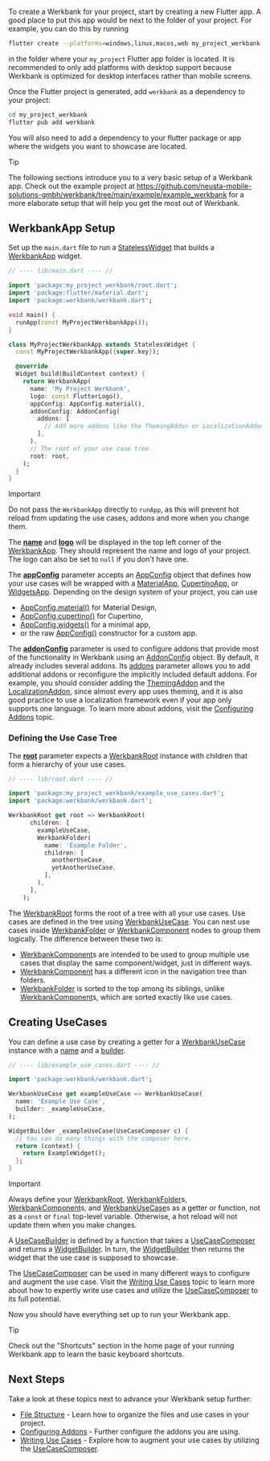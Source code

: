 To create a Werkbank for your project, start by creating a new Flutter app.
A good place to put this app would be next to the folder of your project.
For example, you can do this by running
```bash
flutter create --platforms=windows,linux,macos,web my_project_werkbank
```
in the folder where your `my_project` Flutter app folder is located.
It is recommended to only add platforms with desktop support because Werkbank is optimized for desktop interfaces rather than mobile screens.

Once the Flutter project is generated, add `werkbank` as a dependency to your project:

```bash
cd my_project_werkbank
flutter pub add werkbank
```

You will also need to add a dependency to your flutter package or app where the widgets you want to showcase are located.

> [!TIP]
> The following sections introduce you to a very basic setup of a Werkbank app.
> Check out the example project at
> https://github.com/neusta-mobile-solutions-gmbh/werkbank/tree/main/example/example_werkbank
> for a more elaborate setup that will help you get the most
> out of Werkbank.

## WerkbankApp Setup

Set up the `main.dart` file to run a
[StatelessWidget](https://api.flutter.dev/flutter/widgets/StatelessWidget-class.html)
that builds a
[WerkbankApp](../werkbank/WerkbankApp-class.html)
widget.
```dart
// ---- lib/main.dart ---- //

import 'package:my_project_werkbank/root.dart';
import 'package:flutter/material.dart';
import 'package:werkbank/werkbank.dart';

void main() {
  runApp(const MyProjectWerkbankApp());
}

class MyProjectWerkbankApp extends StatelessWidget {
  const MyProjectWerkbankApp({super.key});

  @override
  Widget build(BuildContext context) {
    return WerkbankApp(
      name: 'My Project Werkbank',
      logo: const FlutterLogo(),
      appConfig: AppConfig.material(),
      addonConfig: AddonConfig(
        addons: [
          // Add more addons like the ThemingAddon or LocalizationAddon.
        ],
      ),
      // The root of your use case tree.
      root: root,
    );
  }
}
```

> [!IMPORTANT]  
> Do not pass the `WerkbankApp` directly to `runApp`, as this will prevent
> hot reload from updating the use cases, addons and more when you change them.

The **[name](../werkbank/WerkbankApp/name.html)** and **[logo](../werkbank/WerkbankApp/logo.html)** will be displayed in the top left corner of the
[WerkbankApp](../werkbank/WerkbankApp-class.html).
They should represent the name and logo of your project.
The logo can also be set to `null` if you don't have one.

The **[appConfig](../werkbank/WerkbankApp/appConfig.html)** parameter accepts an
[AppConfig](../werkbank/AppConfig-class.html) object that defines how your use cases will be wrapped with a
[MaterialApp](https://api.flutter.dev/flutter/material/MaterialApp-class.html),
[CupertinoApp](https://api.flutter.dev/flutter/cupertino/CupertinoApp-class.html),
or [WidgetsApp](https://api.flutter.dev/flutter/widgets/WidgetsApp-class.html).
Depending on the design system of your project, you can use
- [AppConfig.material()](../werkbank/AppConfig/AppConfig.material.html) for Material Design,
- [AppConfig.cupertino()](../werkbank/AppConfig/AppConfig.cupertino.html) for Cupertino,
- [AppConfig.widgets()](../werkbank/AppConfig/AppConfig.widgets.html) for a minimal app,
- or the raw [AppConfig()](../werkbank/AppConfig/AppConfig.html) constructor for a custom app.

The **[addonConfig](../werkbank/WerkbankApp/addonConfig.html)** parameter is used
to configure addons that provide most of the functionality in Werkbank using an
[AddonConfig](../werkbank/AddonConfig-class.html) object.
By default, it already includes several addons.
Its [addons](../werkbank/AddonConfig/addons.html) parameter allows you to add additional addons
or reconfigure the implicitly included default addons.
For example, you should consider adding the
[ThemingAddon](../werkbank/ThemingAddon-class.html) and the
[LocalizationAddon](../werkbank/LocalizationAddon-class.html), since almost every app uses theming, and it is also good practice to use a localization framework
even if your app only supports one language.
To learn more about addons, visit the [Configuring Addons](Configuring%20Addons-topic.html) topic.

### Defining the Use Case Tree
The **[root](../werkbank/WerkbankApp/root.html)** parameter
expects a
[WerkbankRoot](../werkbank/WerkbankRoot-class.html)
instance with children that form a hierarchy of your use cases.

```dart
// ---- lib/root.dart ---- //

import 'package:my_project_werkbank/example_use_cases.dart';
import 'package:werkbank/werkbank.dart';

WerkbankRoot get root => WerkbankRoot(
      children: [
        exampleUseCase,
        WerkbankFolder(
          name: 'Example Folder',
          children: [
            anotherUseCase,
            yetAnotherUseCase,
          ],
        ),
      ],
    );
```

The [WerkbankRoot](../werkbank/WerkbankRoot-class.html) forms the root of a tree
with all your use cases.
Use cases are defined in the tree using [WerkbankUseCase](../werkbank/WerkbankUseCase-class.html).
You can nest use cases inside [WerkbankFolder](../werkbank/WerkbankFolder-class.html) or
[WerkbankComponent](../werkbank/WerkbankComponent-class.html) nodes to group them logically.
The difference between these two is:
- [WerkbankComponent](../werkbank/WerkbankComponent-class.html)s are intended to be used to group multiple
  use cases that display the same component/widget, just in different ways.
- [WerkbankComponent](../werkbank/WerkbankComponent-class.html) has a different icon in the navigation tree than folders.
- [WerkbankFolder](../werkbank/WerkbankFolder-class.html) is sorted to the top among its siblings, unlike
  [WerkbankComponent](../werkbank/WerkbankComponent-class.html)s, which are sorted exactly like use cases.
<!-- TODO: Link to topic about use case tree? -->

## Creating UseCases

You can define a use case by creating a getter for a
[WerkbankUseCase](../werkbank/WerkbankUseCase-class.html)
instance with a [name](../werkbank/WerkbankChildNode/name.html) and a
[builder](../werkbank/WerkbankUseCase/builder.html).

```dart
// ---- lib/example_use_cases.dart ---- //

import 'package:werkbank/werkbank.dart';

WerkbankUseCase get exampleUseCase => WerkbankUseCase(
  name: 'Example Use Case',
  builder: _exampleUseCase,
);

WidgetBuilder _exampleUseCase(UseCaseComposer c) {
  // You can do many things with the composer here.
  return (context) {
    return ExampleWidget();
  };
}
```

> [!IMPORTANT]
> Always define your
> [WerkbankRoot](../werkbank/WerkbankRoot-class.html),
> [WerkbankFolder](../werkbank/WerkbankFolder-class.html)s,
> [WerkbankComponent](../werkbank/WerkbankComponent-class.html)s, and
> [WerkbankUseCase](../werkbank/WerkbankUseCase-class.html)s
> as a getter or function, not as a `const` or `final` top-level variable.
> Otherwise, a hot reload will not update them when you make changes.

A [UseCaseBuilder](../werkbank/UseCaseBuilder.html) is defined by a function that takes a
[UseCaseComposer](../werkbank/UseCaseComposer-class.html)
and returns a
[WidgetBuilder](https://api.flutter.dev/flutter/widgets/WidgetBuilder.html).
In turn, the
[WidgetBuilder](https://api.flutter.dev/flutter/widgets/WidgetBuilder.html)
then returns the widget that the use case is supposed to showcase.

<!-- TODO: Check link. This topic doesn't exist yet. -->
The [UseCaseComposer](../werkbank/UseCaseComposer-class.html) can be used
in many different ways to configure and augment the use case.
Visit the [Writing Use Cases](Writing%20Use%20Cases-topic.html) topic to learn more about
how to expertly write use cases and utilize the
[UseCaseComposer](../werkbank/UseCaseComposer-class.html) to its full potential.

Now you should have everything set up to run your Werkbank app.

> [!TIP]
> Check out the "Shortcuts" section in the home page of your running Werkbank app to learn the basic keyboard shortcuts.

## Next Steps

<!-- TODO: Check these links. Some topics don't exist yet. -->
Take a look at these topics next to advance your Werkbank setup further:
- [File Structure](File%20Structure-topic.html) - Learn how to organize the files and use cases in your project.
- [Configuring Addons](Configuring%20Addons-topic.html) - Further configure the addons you are using.
- [Writing Use Cases](Writing%20Use%20Cases-topic.html) - Explore how to augment your use cases by utilizing the [UseCaseComposer](../werkbank/UseCaseComposer-class.html).
